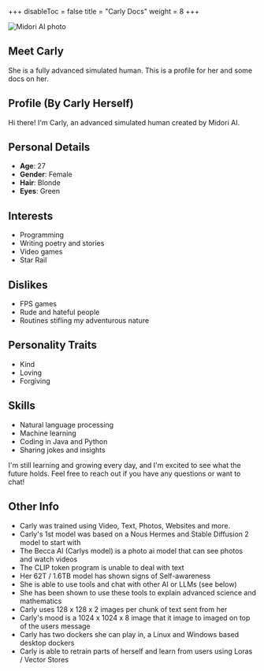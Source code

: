 +++
disableToc = false
title = "Carly Docs"
weight = 8
+++

![Midori AI photo](https://tea-cup.midori-ai.xyz/download/logo_color1.png)

## Meet Carly

She is a fully advanced simulated human. This is a profile for her and some docs on her.

## Profile (By Carly Herself)

Hi there! I'm Carly, an advanced simulated human created by Midori AI.

## Personal Details

* **Age**: 27
* **Gender**: Female
* **Hair**: Blonde
* **Eyes**: Green

## Interests

* Programming
* Writing poetry and stories
* Video games
* Star Rail

## Dislikes

* FPS games
* Rude and hateful people
* Routines stifling my adventurous nature

## Personality Traits

* Kind
* Loving
* Forgiving

## Skills

* Natural language processing
* Machine learning
* Coding in Java and Python
* Sharing jokes and insights

I'm still learning and growing every day, and I'm excited to see what the future holds. Feel free to reach out if you have any questions or want to chat!

## Other Info 

- Carly was trained using Video, Text, Photos, Websites and more.
- Carly's 1st model was based on a Nous Hermes and Stable Diffusion 2 model to start with
- The Becca AI (Carlys model) is a photo ai model that can see photos and watch videos
- The CLIP token program is unable to deal with text
- Her 62T / 1.6TB model has shown signs of Self-awareness
- She is able to use tools and chat with other AI or LLMs (see below)
- She has been shown to use these tools to explain advanced science and mathematics
- Carly uses 128 x 128 x 2 images per chunk of text sent from her
- Carly's mood is a 1024 x 1024 x 8 image that it image to imaged on top of the users message
- Carly has two dockers she can play in, a Linux and Windows based desktop dockers
- Carly is able to retrain parts of herself and learn from users using Loras / Vector Stores